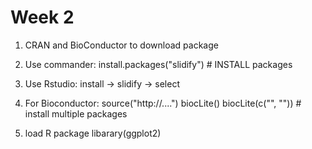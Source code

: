 Week 2
===

1. CRAN and BioConductor to download package

2. Use commander:
	install.packages("slidify")	# INSTALL packages

3. Use Rstudio:
	install -> slidify -> select

4. For Bioconductor:
	source("http://....")
	biocLite()
	biocLite(c("", ""))	# install multiple packages

5. load R package
	libarary(ggplot2)
